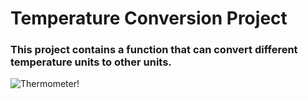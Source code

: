 # Temperature Conversion Project
### This project contains a function that can convert different temperature units to other units.

![Thermometer!]("C:\Users\lsibbald\Pictures\outdoor-thermometer.MH_.jpg")
